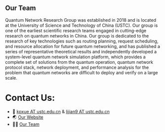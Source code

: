 ## Our Team
Quantum Network Research Group was established in 2018 and is located at the University of Science and Technology of China (USTC). Our group is one of the earliest scientific research teams engaged in cutting-edge research on quantum networks in China. Our group is dedicated to the research of key technologies such as routing planning, request scheduling, and resource allocation for future quantum networking, and has published a series of representative theoretical results and independently developed a system-level quantum network simulation platform, which provides a complete set of solutions from the quantum operation, quantum network protocol stack, network deployment, and performance analysis for the problem that quantum networks are difficult to deploy and verify on a large scale.

# Contact Us:
* :email: [kpxue AT ustc.edu.cn](mailto:kpxue@ustc.edu.cn) & [lijian9 AT ustc.edu.cn](mailto:lijian9@ustc.edu.cn)
* :earth_asia: [Our Website](https://qnlab-ustc.com)
* :technologist: [Our Team](https://qnlab-ustc.com/team/)
